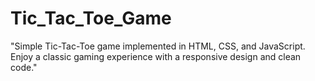 # Tic_Tac_Toe_Game
"Simple Tic-Tac-Toe game implemented in HTML, CSS, and JavaScript. Enjoy a classic gaming experience with a responsive design and clean code."
